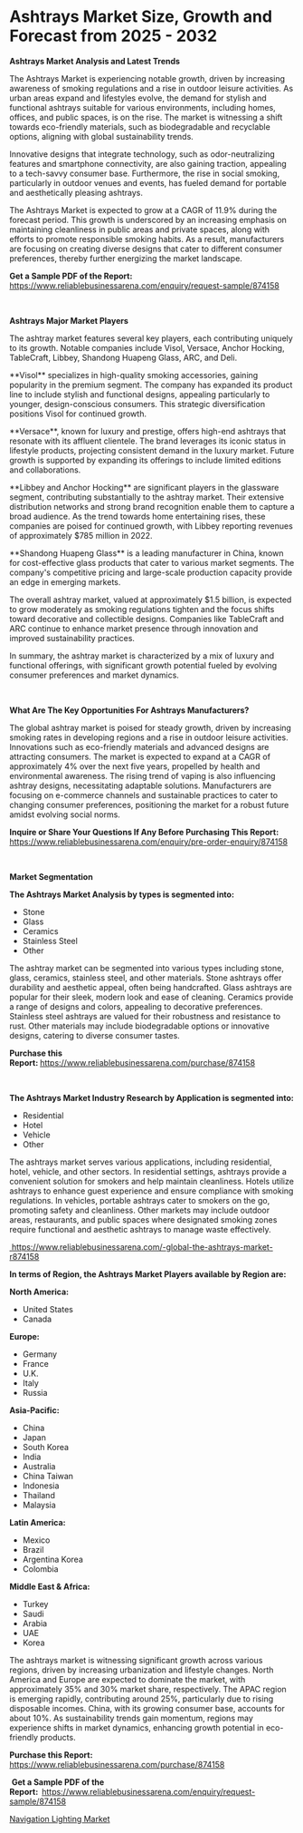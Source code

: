 <p><h1>Ashtrays Market Size, Growth and Forecast from 2025 - 2032</h1></p><p><strong>Ashtrays Market Analysis and Latest Trends</strong></p>
<p><p>The Ashtrays Market is experiencing notable growth, driven by increasing awareness of smoking regulations and a rise in outdoor leisure activities. As urban areas expand and lifestyles evolve, the demand for stylish and functional ashtrays suitable for various environments, including homes, offices, and public spaces, is on the rise. The market is witnessing a shift towards eco-friendly materials, such as biodegradable and recyclable options, aligning with global sustainability trends.</p><p>Innovative designs that integrate technology, such as odor-neutralizing features and smartphone connectivity, are also gaining traction, appealing to a tech-savvy consumer base. Furthermore, the rise in social smoking, particularly in outdoor venues and events, has fueled demand for portable and aesthetically pleasing ashtrays.</p><p>The Ashtrays Market is expected to grow at a CAGR of 11.9% during the forecast period. This growth is underscored by an increasing emphasis on maintaining cleanliness in public areas and private spaces, along with efforts to promote responsible smoking habits. As a result, manufacturers are focusing on creating diverse designs that cater to different consumer preferences, thereby further energizing the market landscape.</p></p>
<p><strong>Get a Sample PDF of the Report:&nbsp;</strong> <a href="https://www.reliablebusinessarena.com/enquiry/request-sample/874158?utm_campaign=3021&utm_medium=2&utm_source=Github&utm_content=ia&utm_term=05042025&utm_id=ashtrays">https://www.reliablebusinessarena.com/enquiry/request-sample/874158</a></p>
<p>&nbsp;</p>
<p><strong>Ashtrays Major Market Players</strong></p>
<p><p>The ashtray market features several key players, each contributing uniquely to its growth. Notable companies include Visol, Versace, Anchor Hocking, TableCraft, Libbey, Shandong Huapeng Glass, ARC, and Deli.</p><p>**Visol** specializes in high-quality smoking accessories, gaining popularity in the premium segment. The company has expanded its product line to include stylish and functional designs, appealing particularly to younger, design-conscious consumers. This strategic diversification positions Visol for continued growth.</p><p>**Versace**, known for luxury and prestige, offers high-end ashtrays that resonate with its affluent clientele. The brand leverages its iconic status in lifestyle products, projecting consistent demand in the luxury market. Future growth is supported by expanding its offerings to include limited editions and collaborations.</p><p>**Libbey and Anchor Hocking** are significant players in the glassware segment, contributing substantially to the ashtray market. Their extensive distribution networks and strong brand recognition enable them to capture a broad audience. As the trend towards home entertaining rises, these companies are poised for continued growth, with Libbey reporting revenues of approximately $785 million in 2022.</p><p>**Shandong Huapeng Glass** is a leading manufacturer in China, known for cost-effective glass products that cater to various market segments. The company's competitive pricing and large-scale production capacity provide an edge in emerging markets.</p><p>The overall ashtray market, valued at approximately $1.5 billion, is expected to grow moderately as smoking regulations tighten and the focus shifts toward decorative and collectible designs. Companies like TableCraft and ARC continue to enhance market presence through innovation and improved sustainability practices.</p><p>In summary, the ashtray market is characterized by a mix of luxury and functional offerings, with significant growth potential fueled by evolving consumer preferences and market dynamics.</p></p>
<p>&nbsp;</p>
<p><strong>What Are The Key Opportunities For Ashtrays Manufacturers?</strong></p>
<p><p>The global ashtray market is poised for steady growth, driven by increasing smoking rates in developing regions and a rise in outdoor leisure activities. Innovations such as eco-friendly materials and advanced designs are attracting consumers. The market is expected to expand at a CAGR of approximately 4% over the next five years, propelled by health and environmental awareness. The rising trend of vaping is also influencing ashtray designs, necessitating adaptable solutions. Manufacturers are focusing on e-commerce channels and sustainable practices to cater to changing consumer preferences, positioning the market for a robust future amidst evolving social norms.</p></p>
<p><strong>Inquire or Share Your Questions If Any Before Purchasing This Report:</strong> <a href="https://www.reliablebusinessarena.com/enquiry/pre-order-enquiry/874158?utm_campaign=3021&utm_medium=2&utm_source=Github&utm_content=ia&utm_term=05042025&utm_id=ashtrays">https://www.reliablebusinessarena.com/enquiry/pre-order-enquiry/874158</a></p>
<p>&nbsp;</p>
<p><strong>Market Segmentation</strong></p>
<p><strong>The Ashtrays Market Analysis by types is segmented into:</strong></p>
<p><ul><li>Stone</li><li>Glass</li><li>Ceramics</li><li>Stainless Steel</li><li>Other</li></ul></p>
<p><p>The ashtray market can be segmented into various types including stone, glass, ceramics, stainless steel, and other materials. Stone ashtrays offer durability and aesthetic appeal, often being handcrafted. Glass ashtrays are popular for their sleek, modern look and ease of cleaning. Ceramics provide a range of designs and colors, appealing to decorative preferences. Stainless steel ashtrays are valued for their robustness and resistance to rust. Other materials may include biodegradable options or innovative designs, catering to diverse consumer tastes.</p></p>
<p><strong>Purchase this Report:&nbsp;</strong><a href="https://www.reliablebusinessarena.com/purchase/874158?utm_campaign=3021&utm_medium=2&utm_source=Github&utm_content=ia&utm_term=05042025&utm_id=ashtrays">https://www.reliablebusinessarena.com/purchase/874158</a></p>
<p>&nbsp;</p>
<p><strong>The Ashtrays Market Industry Research by Application is segmented into:</strong></p>
<p><ul><li>Residential</li><li>Hotel</li><li>Vehicle</li><li>Other</li></ul></p>
<p><p>The ashtrays market serves various applications, including residential, hotel, vehicle, and other sectors. In residential settings, ashtrays provide a convenient solution for smokers and help maintain cleanliness. Hotels utilize ashtrays to enhance guest experience and ensure compliance with smoking regulations. In vehicles, portable ashtrays cater to smokers on the go, promoting safety and cleanliness. Other markets may include outdoor areas, restaurants, and public spaces where designated smoking zones require functional and aesthetic ashtrays to manage waste effectively.</p></p>
<p><a href="https://www.reliablebusinessarena.com/-global-the-ashtrays-market-r874158?utm_campaign=3021&utm_medium=2&utm_source=Github&utm_content=ia&utm_term=05042025&utm_id=ashtrays">&nbsp;https://www.reliablebusinessarena.com/-global-the-ashtrays-market-r874158</a></p>
<p><strong>In terms of Region, the Ashtrays Market Players available by Region are:</strong></p>
<p>
    <p> <strong> North America: </strong>
        <ul>
            <li>United States</li>
            <li>Canada</li>
        </ul>
        </p> 
    <p> <strong> Europe: </strong>
        <ul>
            <li>Germany</li>
            <li>France</li>
            <li>U.K.</li>
            <li>Italy</li>
            <li>Russia</li>
        </ul>
        </p> 
    <p> <strong> Asia-Pacific: </strong>
        <ul>
            <li>China</li>
            <li>Japan</li>
            <li>South Korea</li>
            <li>India</li>
            <li>Australia</li>
            <li>China Taiwan</li>
            <li>Indonesia</li>
            <li>Thailand</li>
            <li>Malaysia</li>
        </ul>
        </p> 
    <p> <strong> Latin America: </strong>
        <ul>
            <li>Mexico</li>
            <li>Brazil</li>
            <li>Argentina Korea</li>
            <li>Colombia</li>
        </ul>
        </p> 
    <p> <strong> Middle East & Africa: </strong>
        <ul>
            <li>Turkey</li>
            <li>Saudi</li>
            <li>Arabia</li>
            <li>UAE</li>
            <li>Korea</li>
        </ul>
    </p>
    </p>
<p><p>The ashtrays market is witnessing significant growth across various regions, driven by increasing urbanization and lifestyle changes. North America and Europe are expected to dominate the market, with approximately 35% and 30% market share, respectively. The APAC region is emerging rapidly, contributing around 25%, particularly due to rising disposable incomes. China, with its growing consumer base, accounts for about 10%. As sustainability trends gain momentum, regions may experience shifts in market dynamics, enhancing growth potential in eco-friendly products.</p></p>
<p><strong>Purchase this Report: </strong><a href="https://www.reliablebusinessarena.com/purchase/874158?utm_campaign=3021&utm_medium=2&utm_source=Github&utm_content=ia&utm_term=05042025&utm_id=ashtrays">https://www.reliablebusinessarena.com/purchase/874158</a></p>
<p>&nbsp;<strong>Get a Sample PDF of the Report:&nbsp;&nbsp;</strong><a href="https://www.reliablebusinessarena.com/enquiry/request-sample/874158?utm_campaign=3021&utm_medium=2&utm_source=Github&utm_content=ia&utm_term=05042025&utm_id=ashtrays">https://www.reliablebusinessarena.com/enquiry/request-sample/874158</a></p>
<p><strong></strong></p>
<p><p><a href="https://github.com/verikaahova/Market-Research-Report-List-1/blob/main/navigation-lighting-market.md?utm_campaign=3021&utm_medium=2&utm_source=Github&utm_content=ia&utm_term=05042025&utm_id=ashtrays">Navigation Lighting Market</a></p></p>
